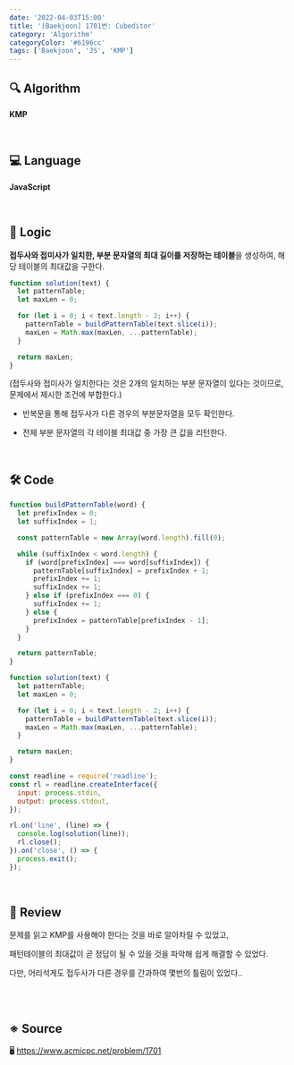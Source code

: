 ```yaml
---
date: '2022-04-03T15:00'
title: '[Baekjoon] 1701번: Cubeditor'
category: 'Algorithm'
categoryColor: '#6196cc'
tags: ['Baekjoon', 'JS', 'KMP']
---
```


## 🔍 Algorithm

**KMP**

<br />

## 💻 Language

**JavaScript**

<br />

## 📍 Logic

**접두사와 접미사가 일치한, 부분 문자열의 최대 길이를 저장하는 테이블**을 생성하여, 해당 테이블의 최대값을 구한다.

```js
function solution(text) {
  let patternTable;
  let maxLen = 0;

  for (let i = 0; i < text.length - 2; i++) {
    patternTable = buildPatternTable(text.slice(i));
    maxLen = Math.max(maxLen, ...patternTable);
  }

  return maxLen;
}
```

(접두사와 접미사가 일치한다는 것은 2개의 일치하는 부분 문자열이 있다는 것이므로, 문제에서 제시한 조건에 부합한다.)

- 반복문을 통해 접두사가 다른 경우의 부분문자열을 모두 확인한다.

- 전체 부분 문자열의 각 테이블 최대값 중 가장 큰 값을 리턴한다.

<br />

## 🛠 Code

```js
function buildPatternTable(word) {
  let prefixIndex = 0;
  let suffixIndex = 1;

  const patternTable = new Array(word.length).fill(0);

  while (suffixIndex < word.length) {
    if (word[prefixIndex] === word[suffixIndex]) {
      patternTable[suffixIndex] = prefixIndex + 1;
      prefixIndex += 1;
      suffixIndex += 1;
    } else if (prefixIndex === 0) {
      suffixIndex += 1;
    } else {
      prefixIndex = patternTable[prefixIndex - 1];
    }
  }

  return patternTable;
}

function solution(text) {
  let patternTable;
  let maxLen = 0;

  for (let i = 0; i < text.length - 2; i++) {
    patternTable = buildPatternTable(text.slice(i));
    maxLen = Math.max(maxLen, ...patternTable);
  }

  return maxLen;
}

const readline = require('readline');
const rl = readline.createInterface({
  input: process.stdin,
  output: process.stdout,
});

rl.on('line', (line) => {
  console.log(solution(line));
  rl.close();
}).on('close', () => {
  process.exit();
});
```

<br />

## 📝 Review

문제를 읽고 KMP를 사용해야 한다는 것을 바로 알아차릴 수 있었고, 

패턴테이블의 최대값이 곧 정답이 될 수 있을 것을 파악해 쉽게 해결할 수 있었다.

다만, 어리석게도 접두사가 다른 경우를 간과하여 몇번의 틀림이 있었다..

<br />
<br />

## ※ Source

🖥 https://www.acmicpc.net/problem/1701

